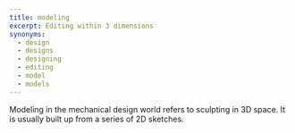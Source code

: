 ```yaml
---
title: modeling
excerpt: Editing within 3 dimensions
synonyms:
  - design
  - designs
  - designing
  - editing
  - model
  - models
---
```

Modeling in the mechanical design world refers to sculpting in 3D space. It is usually built up from a series of 2D sketches.